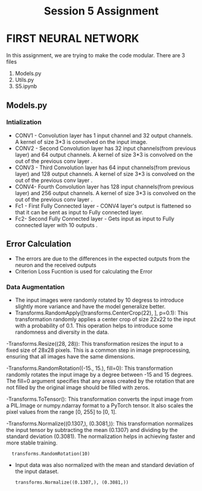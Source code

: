 

# <h1 align = "center">Session 5 Assignment</h1>

# FIRST NEURAL NETWORK

In this assignment, we are trying to make the code  modular. There are 3 files 
1. Models.py 
2. Utils.py
3. S5.ipynb




## Models.py 
### Intialization

- CONV1 -  Convolution layer has  1 input channel and 32 output channels. A kernel of size 3*3 is convolved on the input image.
- CONV2 -  Second Convolution layer has 32 input channels(from previous layer)  and 64 output channels. A kernel of size 3*3 is convolved on the out of the previous conv layer .
- CONV3 -  Third  Convolution layer has 64  input channels(from previous layer)  and 128 output channels. A kernel of size 3*3 is convolved on the out of the previous conv layer .
- CONV4-   Fourth  Convolution layer has  128  input channels(from previous layer)  and 256  output channels. A kernel of size 3*3 is convolved on the out of the previous conv layer .
- Fc1 - First Fully Connected layer -  CONV4 layer's output  is  flattened so that it can be sent as input to Fully connected layer.
- Fc2- Second Fully Connected layer -  Gets input as input to Fully connected layer with  10 outputs .

## Error Calculation
- The errors are due to the differences in the expected outputs from the neuron and the received outputs
- Criterion Loss Fucntion is used for calculating the Error 


  
### Data Augmentation
- The input images were randomly rotated by 10 degress to introduce slightly more variance and have the model generalize better.
- Transforms.RandomApply([transforms.CenterCrop(22), ], p=0.1): This transformation randomly applies a center crop of size 22x22 to the input with a probability of 0.1. This operation helps to introduce some randomness and diversity in the data.

-Transforms.Resize((28, 28)): This transformation resizes the input to a fixed size of 28x28 pixels. This is a common step in image preprocessing, ensuring that all images have the same dimensions.

-Transforms.RandomRotation((-15., 15.), fill=0): This transformation randomly rotates the input image by a degree between -15 and 15 degrees. The fill=0 argument specifies that any areas created by the rotation that are not filled by the original image should be filled with zeros.

-Transforms.ToTensor(): This transformation converts the input image from a PIL.Image or numpy.ndarray format to a PyTorch tensor. It also scales the pixel values from the range [0, 255] to [0, 1].

-Transforms.Normalize((0.1307,), (0.3081,)): This transformation normalizes the input tensor by subtracting the mean (0.1307) and dividing by the standard deviation (0.3081). The normalization helps in achieving faster and more stable training.

      transforms.RandomRotation(10)

- Input data was also normalized with the mean and standard deviation of the input dataset.

      transforms.Normalize((0.1307,), (0.3081,))
      





